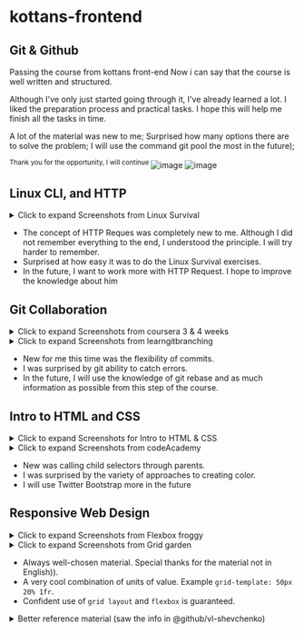 # kottans-frontend

## Git & Github

Passing the course from kottans front-end
Now i can say that the course is well written and structured.

Although I've only just started going through it, I've already learned a lot.
I liked the preparation process and practical tasks. I hope this will help me finish all the tasks in time.

A lot of the material was new to me;
Surprised how many options there are to solve the problem;
I will use the command git pool  the most in the future);

<sup> Thank you for the opportunity, I will continue </sup>
![image](https://user-images.githubusercontent.com/62564590/185950759-6ae59bfe-b03d-4fe6-a63f-f7df7fbd0005.png)
![image](https://user-images.githubusercontent.com/62564590/185950805-ca804097-3727-474a-a8a8-f8a9ab16ec01.png)



## Linux CLI, and HTTP
<details><summary> Click to expand Screenshots from Linux Survival </summary>

![linux_cli_done](task_linux_cli/prtSc_Linux.png)

</details>

- The concept of HTTP Reques was completely new to me. Although I did not remember everything to the end, I understood the principle. I will try harder to remember.
- Surprised at how easy it was to do the Linux Survival exercises.
- In the future, I want to work more with HTTP Request. I hope to improve the knowledge about him


## Git Collaboration
<details><summary> Click to expand Screenshots from coursera 3 & 4 weeks </summary>

![linux_cli_done](task_git_collaboration/courseraWeek3-4.png)

</details>
<details><summary> Click to expand Screenshots from  learngitbranching </summary>

![linux_cli_done](task_git_collaboration/git_remotes.png)

</details>

- New for me this time was the flexibility of commits.
- I was surprised by git ability to catch errors.
- In the future, I will use the knowledge of git rebase and as much information as possible from this step of the course.

## Intro to HTML and CSS

<details><summary> Click to expand Screenshots for Intro to HTML & CSS  </summary>

![img](task_html_css_intro/coursera.png)

</details>
<details><summary> Click to expand Screenshots from  codeAcademy </summary>

![img](task_html_css_intro/code_academy.png)

</details>

- New was calling child selectors through parents.
- I was surprised by the variety of approaches to creating color.
- I will use Twitter Bootstrap more in the future

## Responsive Web Design
<details><summary> Click to expand Screenshots from Flexbox froggy </summary>

![img](task_responsive_web_design/flexbox_froggy.png)

</details>
<details><summary> Click to expand Screenshots from Grid garden </summary>

![img](task_responsive_web_design/grid_garden.png)

</details>

- Always well-chosen material. Special thanks for the material not in English)).
- A very cool combination of units of value. Example `grid-template: 50px 20% 1fr`.
- Confident use of `grid layout` and `flexbox` is guaranteed.

<details><summary> Better reference material (saw the info in @github/vl-shevchenko) </summary>

- ` viewport` - Метатег viewport дает браузеру инструкции по управлению размерами и масштабированием страницы.
- `width=device-width` - Значение метатега viewport width=device-width предписывает странице соответствовать ширине экрана в аппаратно-независимых пикселях.
- `initial-scale=1`- предписывает браузерам устанавливать соотношение 1:1 между пикселями CSS и аппаратно-независимыми пикселями, независимо от ориентации устройства, что позволяет странице использовать всю ширину альбомной ориентации.

```
<!DOCTYPE html>
<html lang="en">
<head>
  …
  <meta name="viewport" content="width=device-width, initial-scale=1">
  …
</head>
```

### `justify-content` - выравнивает элементы горизонтально и принимает следующие значения:<br>
   - `flex-start` Элементы выравниваются по левой стороне контейнера.<br>
   - `flex-end` Элементы выравниваются по правой стороне контейнера.<br>
   - `center` Элементы выравниваются по центру контейнера.<br>
   - `space-between` Элементы отображаются с одинаковыми отступами между ними.<br>
   - `space-around` Элементы отображаются с одинаковыми отступами вокруг них.<br>
   - `stretch` Ряды растягиваются, чтоб заполнить контейнер равномерно.<br>

### `align-items` - Это CSS свойство выравнивает элементы вертикально и принимает следующие значения:<br>
   - `flex-start` Элементы выравниваются по верхнему краю контейнера.<br>
   - `flex-end` Элементы выравниваются по нижнему краю контейнера.<br>
   - `center` Элементы выравниваются вертикально по центру контейнера.<br>
   - `baseline` Элементы отображаются на базовой линии контейнера.<br>
   - `stretch` Элементы растягиваются, чтоб заполнить контейнер.

### `flex-direction` то CSS свойство задает направление, в котором будут расположены элементы в контейнере, и принимает следующие значения:<br>
   - `row` элементы размещаются по направлению текста.<br>
   - `row-reverse` элементы отображаются в обратном порядке к направлению текста.<br>
   - `column` элементы располагаются сверху вниз.<br>
   - `column-reverse` элементы располагаются снизу вверх.

### `order` изменениe порядка отображения элементов в контейнере

### `flex-wrap` переносит в след ряд<br>
   - `nowrap` Размеры элементов устанавливаются автоматически, чтоб они поместились в один ряд.<br>
   - `wrap` Элементы автоматически переносятся на новую строку.<br>
   - `wrap-reverse` Элементы автоматически переносятся на новую строку, но строки расположены в обратном порядке.

> `flex-flow = flex-direction + flex-wrap`


> `align-content` отвечает за расстояние между рядами, в то время как `align-items` отвечает за то,
как элементы в целом будут выровнены в контейнере. Когда только один ряд, `align-content` ни на что не влияет.

</details>